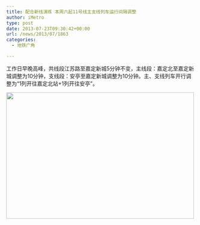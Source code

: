 ```yaml
---
title: 配合新线演练 本周六起11号线主支线列车运行间隔调整
author: iMetro
type: post
date: 2013-07-23T09:30:42+00:00
url: /news/2013/07/1863
categories:
  - 地铁广角

---
```

工作日早晚高峰，共线段江苏路至嘉定新城5分钟不变，主线段：嘉定北至嘉定新城调整为10分钟，支线段：安亭至嘉定新城调整为10分钟。主、支线列车开行调整为“1列开往嘉定北站+1列开往安亭”。

<img src="http://ww4.sinaimg.cn/large/a8e8b134jw1e6wyivegmaj20n20fkq4p.jpg" alt="" width="498" height="336" />